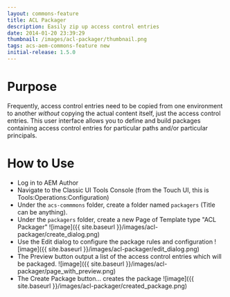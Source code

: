 ```yaml
---
layout: commons-feature
title: ACL Packager
description: Easily zip up access control entries
date: 2014-01-20 23:39:29
thumbnail: /images/acl-packager/thumbnail.png
tags: acs-aem-commons-feature new
initial-release: 1.5.0
---
```


# Purpose

Frequently, access control entries need to be copied from one environment to another *without* copying the actual content itself, just the access control entries. This user interface allows you to define and build packages containing access control entries for particular paths and/or particular principals.

# How to Use

* Log in to AEM Author
* Navigate to the Classic UI Tools Console (from the Touch UI, this is Tools:Operations:Configuration)
* Under the `acs-commmons` folder, create a folder named `packagers` (Title can be anything).
* Under the `packagers` folder, create a new Page of Template type "ACL Packager"
![image]({{ site.baseurl }}/images/acl-packager/create_dialog.png)
* Use the Edit dialog to configure the package rules and configuration
![image]({{ site.baseurl }}/images/acl-packager/edit_dialog.png)
* The Preview button output a list of the access control entries which will be packaged.
![image]({{ site.baseurl }}/images/acl-packager/page_with_preview.png)
* The Create Package button... creates the package
![image]({{ site.baseurl }}/images/acl-packager/created_package.png)